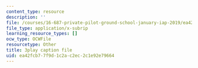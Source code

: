 ```yaml
---
content_type: resource
description: ''
file: /courses/16-687-private-pilot-ground-school-january-iap-2019/ea42fcb77f9d1c2ac2ec2c1e92e79664_ksyY5wa5_50.srt
file_type: application/x-subrip
learning_resource_types: []
ocw_type: OCWFile
resourcetype: Other
title: 3play caption file
uid: ea42fcb7-7f9d-1c2a-c2ec-2c1e92e79664
---
```

